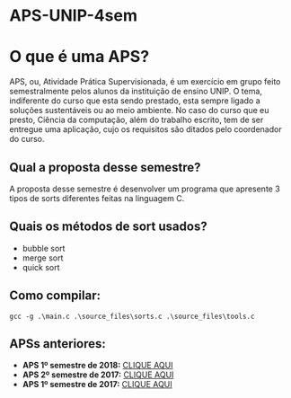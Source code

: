 # APS-UNIP-4sem
O que é uma APS?
=================
APS, ou, Atividade Prática Supervisionada, é um exercício em grupo feito semestralmente pelos alunos da instituição de ensino UNIP. O tema, indiferente do curso que esta sendo prestado, esta sempre ligado a soluções sustentáveis ou ao meio ambiente.
No caso do curso que eu presto, Ciência da computação, além do trabalho escrito, tem de ser entregue uma aplicação, cujo os requisitos são ditados pelo coordenador do curso.

Qual a proposta desse semestre?
-----------
A proposta desse semestre é desenvolver um programa que apresente 3 tipos de sorts diferentes feitas na linguagem C.

Quais os métodos de sort usados?
-----------
- bubble sort
- merge sort
- quick sort

Como compilar:
-----------
`gcc -g .\main.c .\source_files\sorts.c .\source_files\tools.c`

APSs anteriores:
-----------
* **APS 1º semestre  de 2018:** [CLIQUE AQUI](https://github.com/ogabriel/APS-UNIP-3sem)
* **APS 2º semestre de 2017:**  [CLIQUE AQUI](https://github.com/ogabriel/APS-UNIP-2sem)
* **APS 1º semestre  de 2017:** [CLIQUE AQUI](https://github.com/ogabriel/APS-UNIP-1sem)
